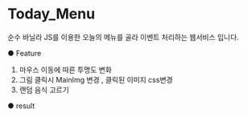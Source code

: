 # Today_Menu
순수 바닐라 JS를 이용한 오늘의 메뉴를 골라 이벤트 처리하는 웹서비스 입니다.

● Feature
1. 마우스 이동에 따른 투명도 변화
2. 그림 클릭시 MainImg 변경 , 클릭된 이미지 css변경
3. 랜덤 음식 고르기

● result
